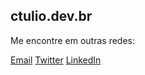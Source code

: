 ## ctulio.dev.br

Me encontre em outras redes:

[Email](mailto:cesar-tulio@hotmail.com)
[Twitter](https://www.twitter.com/ctulio)
[LinkedIn](https://www.linkedin.com/in/cesartulio)
